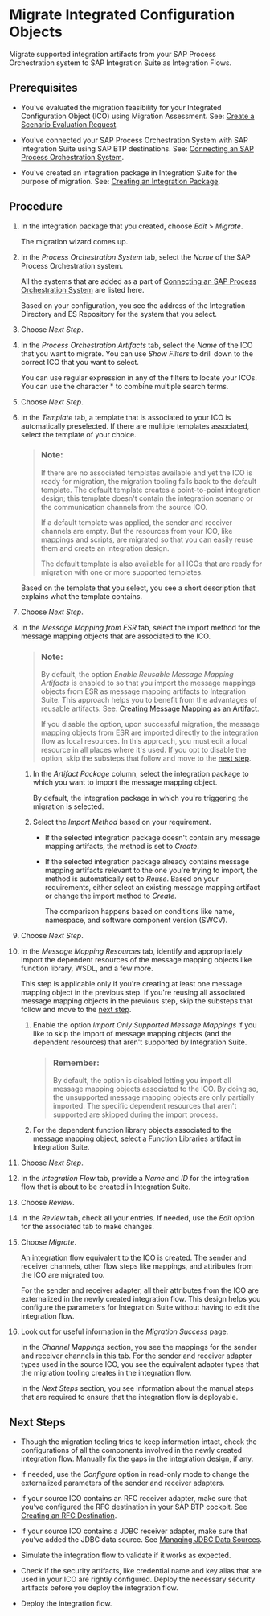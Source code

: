 <!-- loio7e7909e6ebd44365867a6c611d94083a -->

# Migrate Integrated Configuration Objects

Migrate supported integration artifacts from your SAP Process Orchestration system to SAP Integration Suite as Integration Flows.



<a name="loio7e7909e6ebd44365867a6c611d94083a__prereq_ysx_ncm_y5b"/>

## Prerequisites

-   You've evaluated the migration feasibility for your Integrated Configuration Object \(ICO\) using Migration Assessment. See: [Create a Scenario Evaluation Request](create-a-scenario-evaluation-request-435ec61.md).

-   You've connected your SAP Process Orchestration System with SAP Integration Suite using SAP BTP destinations. See: [Connecting an SAP Process Orchestration System](connecting-an-sap-process-orchestration-system-4120ecb.md).

-   You've created an integration package in Integration Suite for the purpose of migration. See: [Creating an Integration Package](50-Development/creating-an-integration-package-9126d79.md).




## Procedure

1.  In the integration package that you created, choose *Edit* \> *Migrate*.

    The migration wizard comes up.

2.  In the *Process Orchestration System* tab, select the *Name* of the SAP Process Orchestration system.

    All the systems that are added as a part of [Connecting an SAP Process Orchestration System](connecting-an-sap-process-orchestration-system-4120ecb.md) are listed here.

    Based on your configuration, you see the address of the Integration Directory and ES Repository for the system that you select.

3.  Choose *Next Step*.

4.  In the *Process Orchestration Artifacts* tab, select the *Name* of the ICO that you want to migrate. You can use *Show Filters* to drill down to the correct ICO that you want to select.

    You can use regular expression in any of the filters to locate your ICOs. You can use the character \* to combine multiple search terms.

5.  Choose *Next Step*.

6.  In the *Template* tab, a template that is associated to your ICO is automatically preselected. If there are multiple templates associated, select the template of your choice.

    > ### Note:  
    > If there are no associated templates available and yet the ICO is ready for migration, the migration tooling falls back to the default template. The default template creates a point-to-point integration design; this template doesn't contain the integration scenario or the communication channels from the source ICO.
    > 
    > If a default template was applied, the sender and receiver channels are empty. But the resources from your ICO, like mappings and scripts, are migrated so that you can easily reuse them and create an integration design.
    > 
    > The default template is also available for all ICOs that are ready for migration with one or more supported templates.

    Based on the template that you select, you see a short description that explains what the template contains.

7.  Choose *Next Step*.

8.  In the *Message Mapping from ESR* tab, select the import method for the message mapping objects that are associated to the ICO.

    > ### Note:  
    > By default, the option *Enable Reusable Message Mapping Artifacts* is enabled to so that you import the message mappings objects from ESR as message mapping artifacts to Integration Suite. This approach helps you to benefit from the advantages of reusable artifacts. See: [Creating Message Mapping as an Artifact](50-Development/creating-message-mapping-as-an-artifact-1d52a7b.md).
    > 
    > If you disable the option, upon successful migration, the message mapping objects from ESR are imported directly to the integration flow as local resources. In this approach, you must edit a local resource in all places where it's used. If you opt to disable the option, skip the substeps that follow and move to the [next step](migrate-integrated-configuration-objects-7e7909e.md#loio7e7909e6ebd44365867a6c611d94083a__flib).

    1.  In the *Artifact Package* column, select the integration package to which you want to import the message mapping object.

        By default, the integration package in which you're triggering the migration is selected.

    2.  Select the *Import Method* based on your requirement.

        -   If the selected integration package doesn't contain any message mapping artifacts, the method is set to *Create*.

        -   If the selected integration package already contains message mapping artifacts relevant to the one you're trying to import, the method is automatically set to *Reuse*. Based on your requirements, either select an existing message mapping artifact or change the import method to *Create*.

            The comparison happens based on conditions like name, namespace, and software component version \(SWCV\).



9.  Choose *Next Step*.

10. In the *Message Mapping Resources* tab, identify and appropriately import the dependent resources of the message mapping objects like function library, WSDL, and a few more.

    This step is applicable only if you're creating at least one message mapping object in the previous step. If you're reusing all associated message mapping objects in the previous step, skip the substeps that follow and move to the [next step](migrate-integrated-configuration-objects-7e7909e.md#loio7e7909e6ebd44365867a6c611d94083a__iflow).

    1.  Enable the option *Import Only Supported Message Mappings* if you like to skip the import of message mapping objects \(and the dependent resources\) that aren't supported by Integration Suite.

        > ### Remember:  
        > By default, the option is disabled letting you import all message mapping objects associated to the ICO. By doing so, the unsupported message mapping objects are only partially imported. The specific dependent resources that aren't supported are skipped during the import process.

    2.  For the dependent function library objects associated to the message mapping object, select a Function Libraries artifact in Integration Suite.


11. Choose *Next Step*.

12. In the *Integration Flow* tab, provide a *Name* and *ID* for the integration flow that is about to be created in Integration Suite.

13. Choose *Review*.

14. In the *Review* tab, check all your entries. If needed, use the *Edit* option for the associated tab to make changes.

15. Choose *Migrate*.

    An integration flow equivalent to the ICO is created. The sender and receiver channels, other flow steps like mappings, and attributes from the ICO are migrated too.

    For the sender and receiver adapter, all their attributes from the ICO are externalized in the newly created integration flow. This design helps you configure the parameters for Integration Suite without having to edit the integration flow.

16. Look out for useful information in the *Migration Success* page.

    In the *Channel Mappings* section, you see the mappings for the sender and receiver channels in this tab. For the sender and receiver adapter types used in the source ICO, you see the equivalent adapter types that the migration tooling creates in the integration flow.

    In the *Next Steps* section, you see information about the manual steps that are required to ensure that the integration flow is deployable.




<a name="loio7e7909e6ebd44365867a6c611d94083a__postreq_xdk_3rn_y5b"/>

## Next Steps

-   Though the migration tooling tries to keep information intact, check the configurations of all the components involved in the newly created integration flow. Manually fix the gaps in the integration design, if any.

-   If needed, use the *Configure* option in read-only mode to change the externalized parameters of the sender and receiver adapters.

-   If your source ICO contains an RFC receiver adapter, make sure that you’ve configured the RFC destination in your SAP BTP cockpit. See [Creating an RFC Destination](50-Development/creating-an-rfc-destination-3b55fa7.md).

-   If your source ICO contains a JDBC receiver adapter, make sure that you’ve added the JDBC data source. See [Managing JDBC Data Sources](50-Development/managing-jdbc-data-sources-4c873fa.md).

-   Simulate the integration flow to validate if it works as expected.

-   Check if the security artifacts, like credential name and key alias that are used in your ICO are rightly configured. Deploy the necessary security artifacts before you deploy the integration flow.

-   Deploy the integration flow.



